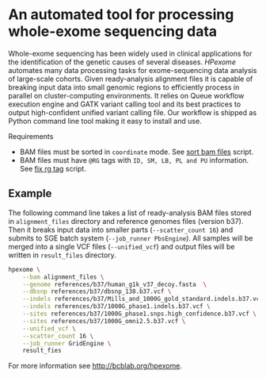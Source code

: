 # An automated tool for processing whole-exome sequencing data

Whole-exome sequencing has been widely used in clinical applications for the identification of the genetic causes of several diseases.
_HPexome_ automates many data processing tasks for exome-sequencing data analysis of large-scale cohorts.
Given ready-analysis alignment files it is capable of breaking input data into small genomic regions to efficiently process in parallel on cluster-computing environments.
It relies on Queue workflow execution engine and GATK variant calling tool and its best practices to output high-confident unified variant calling file.
Our workflow is shipped as Python command line tool making it easy to install and use. 

Requirements

- BAM files must be sorted in `coordinate` mode. See [sort bam files](https://github.com/labbcb/hpexome/blob/master/docs/sort_bam_files.sh) script.
- BAM files must have `@RG` tags with `ID, SM, LB, PL and PU` information. See [fix rg tag](https://github.com/labbcb/hpexome/blob/master/docs/fix_rg_tag_bam.sh) script.

## Example

The following command line takes a list of ready-analysis BAM files stored in `alignment_files` directory and reference genomes files (version b37).
Then it breaks input data into smaller parts (`--scatter_count 16`) and submits to SGE batch system (`--job_runner PbsEngine`).
All samples will be merged into a single VCF files (`--unified_vcf`) and output files will be written in `result_files` directory.

```bash
hpexome \
    --bam alignment_files \
    --genome references/b37/human_g1k_v37_decoy.fasta  \
    --dbsnp references/b37/dbsnp_138.b37.vcf \
    --indels references/b37/Mills_and_1000G_gold_standard.indels.b37.vcf \
    --indels references/b37/1000G_phase1.indels.b37.vcf \
    --sites references/b37/1000G_phase1.snps.high_confidence.b37.vcf \
    --sites references/b37/1000G_omni2.5.b37.vcf \
    --unified_vcf \
    --scatter_count 16 \
    --job_runner GridEngine \
    result_fies
```

For more information see <http://bcblab.org/hpexome>.
